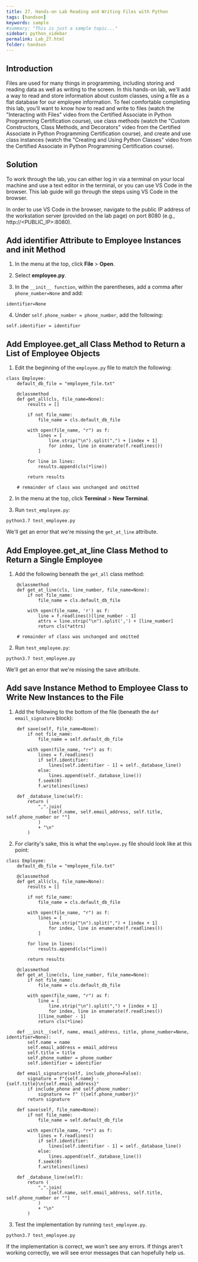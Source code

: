 ```yaml
---
title: 27. Hands-on Lab Reading and Writing Files with Python
tags: [handson]
keywords: sample
#summary: "This is just a sample topic..."
sidebar: python_sidebar
permalink: Lab_27.html
folder: handson
---
```


## Introduction

Files are used for many things in programming, including storing and reading data as well as writing to the screen. In this hands-on lab, we'll add a way to read and store information about custom classes, using a file as a flat database for our employee information. To feel comfortable completing this lab, you'll want to know how to read and write to files (watch the "Interacting with Files" video from the Certified Associate in Python Programming Certification course), use class methods (watch the "Custom Constructors, Class Methods, and Decorators" video from the Certified Associate in Python Programming Certification course), and create and use class instances (watch the "Creating and Using Python Classes" video from the Certified Associate in Python Programming Certification course).

## Solution

To work through the lab, you can either log in via a terminal on your local machine and use a text editor in the terminal, or you can use VS Code in the browser. This lab guide will go through the steps using VS Code in the browser.

In order to use VS Code in the browser, navigate to the public IP address of the workstation server (provided on the lab page) on port 8080 (e.g., http://<PUBLIC_IP>:8080).

## Add identifier Attribute to Employee Instances and __init__ Method

1. In the menu at the top, click **File** > **Open**.

2. Select **employee.py**.

3. In the `__init__ function`, within the parentheses, add a comma after `phone_number=None`  and add:

```
identifier=None
```

4. Under `self.phone_number = phone_number`, add the following:

```
self.identifier = identifier
```

## Add Employee.get_all Class Method to Return a List of Employee Objects

1. Edit the beginning of the `employee.py` file to match the following:

```
class Employee:
    default_db_file = "employee_file.txt"

    @classmethod
    def get_all(cls, file_name=None):
        results = []

        if not file_name:
            file_name = cls.default_db_file

        with open(file_name, "r") as f:
            lines = [
                line.strip("\n").split(",") + [index + 1]
                for index, line in enumerate(f.readlines())
            ]

        for line in lines:
            results.append(cls(*line))

        return results

    # remainder of class was unchanged and omitted
```

2. In the menu at the top, click **Terminal** > **New Terminal**.

3. Run `test_employee.py`:

```
python3.7 test_employee.py
```

We'll get an error that we're missing the `get_at_line` attribute.

## Add Employee.get_at_line Class Method to Return a Single Employee

1. Add the following beneath the `get_all` class method:

```
    @classmethod
    def get_at_line(cls, line_number, file_name=None):
        if not file_name:
            file_name = cls.default_db_file

        with open(file_name, 'r') as f:
            line = f.readlines()[line_number - 1]
            attrs = line.strip("\n").split(',') + [line_number]
            return cls(*attrs)

    # remainder of class was unchanged and omitted
```

2. Run `test_employee.py`:

```
python3.7 test_employee.py
```

We'll get an error that we're missing the save attribute.

## Add save Instance Method to Employee Class to Write New Instances to the File

1. Add the following to the bottom of the file (beneath the `def email_signature` block):

```
    def save(self, file_name=None):
        if not file_name:
            file_name = self.default_db_file

        with open(file_name, "r+") as f:
            lines = f.readlines()
            if self.identifier:
                lines[self.identifier - 1] = self._database_line()
            else:
                lines.append(self._database_line())
            f.seek(0)
            f.writelines(lines)

    def _database_line(self):
        return (
            ",".join(
                [self.name, self.email_address, self.title, self.phone_number or ""]
            )
            + "\n"
        )
```

2. For clarity's sake, this is what the `employee.py` file should look like at this point:

```
class Employee:
    default_db_file = "employee_file.txt"

    @classmethod
    def get_all(cls, file_name=None):
        results = []

        if not file_name:
            file_name = cls.default_db_file

        with open(file_name, "r") as f:
            lines = [
                line.strip("\n").split(",") + [index + 1]
                for index, line in enumerate(f.readlines())
            ]

        for line in lines:
            results.append(cls(*line))

        return results

    @classmethod
    def get_at_line(cls, line_number, file_name=None):
        if not file_name:
            file_name = cls.default_db_file

        with open(file_name, "r") as f:
            line = [
                line.strip("\n").split(",") + [index + 1]
                for index, line in enumerate(f.readlines())
            ][line_number - 1]
            return cls(*line)

    def __init__(self, name, email_address, title, phone_number=None, identifier=None):
        self.name = name
        self.email_address = email_address
        self.title = title
        self.phone_number = phone_number
        self.identifier = identifier

    def email_signature(self, include_phone=False):
        signature = f"{self.name} - {self.title}\n{self.email_address}"
        if include_phone and self.phone_number:
            signature += f" ({self.phone_number})"
        return signature

    def save(self, file_name=None):
        if not file_name:
            file_name = self.default_db_file

        with open(file_name, "r+") as f:
            lines = f.readlines()
            if self.identifier:
                lines[self.identifier - 1] = self._database_line()
            else:
                lines.append(self._database_line())
            f.seek(0)
            f.writelines(lines)

    def _database_line(self):
        return (
            ",".join(
                [self.name, self.email_address, self.title, self.phone_number or ""]
            )
            + "\n"
        )
```

3. Test the implementation by running `test_employee.py`.

```
python3.7 test_employee.py
```

If the implementation is correct, we won't see any errors. If things aren't working correctly, we will see error messages that can hopefully help us.
